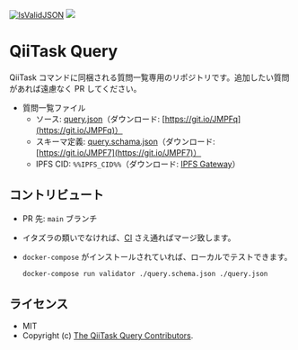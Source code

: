 <!-- Code generated using ./.github/gen_readme.sh; DO NOT EDIT. -->
[![IsValidJSON](https://github.com/KEINOS/QiiTaskQuery/actions/workflows/validate_json.yaml/badge.svg)](https://github.com/KEINOS/QiiTaskQuery/actions/workflows/validate_json.yaml)
[![](https://img.shields.io/badge/IPFS-%%IPFS_CID%%-blue?logo=ipfs)](https://ipfs.io/ipfs/%%IPFS_CID%% "IPFS Gateway")

# QiiTask Query

QiiTask コマンドに同梱される質問一覧専用のリポジトリです。追加したい質問があれば遠慮なく PR してください。

- 質問一覧ファイル
    - ソース: [query.json](query.json)（ダウンロード: [https://git.io/JMPFq](https://git.io/JMPFq)）
    - スキーマ定義: [query.schama.json](query.schama.json)（ダウンロード: [https://git.io/JMPF7](https://git.io/JMPF7)）
    - IPFS CID: `%%IPFS_CID%%`（ダウンロード: [IPFS Gateway](https://ipfs.io/ipfs/%%IPFS_CID%%)）

## コントリビュート

- PR 先: `main` ブランチ
- イタズラの類いでなければ、[CI](./github/workflows/) さえ通ればマージ致します。
- `docker-compose` がインストールされていれば、ローカルでテストできます。

    ```bash
    docker-compose run validator ./query.schema.json ./query.json
    ```

## ライセンス

- MIT
- Copyright (c) [The QiiTask Query Contributors](https://github.com/KEINOS/QiiTaskQuery/graphs/contributors).
